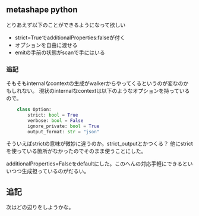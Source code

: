 ## metashape python

とりあえず以下のことができるようになって欲しい

- strict=TrueでadditionalProperties:falseが付く
- オプションを自由に渡せる
- emitの手前の状態がscanで手にはいる

### 追記

そもそもinternalなcontextの生成がwalkerからやってくるというのが変なのかもしれない。
現状のinternalなcontextは以下のようなオプションを持っているので。

```python
    class Option:
        strict: bool = True
        verbose: bool = False
        ignore_private: bool = True
        output_format: str = "json"
```

そういえばstrictの意味が微妙に違うのか。strict_outputとかつくる？
他にstrictを使っている箇所がなかったのでそのまま使うことにした。

additionalProperties=Falseをdefaultにした。このへんの対応手軽にできるといいつつ生成担っているのがだるい。

## 追記

次はどの辺りをしようかな。
